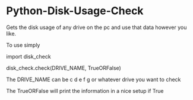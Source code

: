 # Python-Disk-Usage-Check
Gets the disk usage of any drive on the pc and use that data however you like.

To use simply

import disk_check

disk_check.check(DRIVE_NAME, TrueORFalse)

The DRIVE_NAME can be c d e f g or whatever drive you want to check

The TrueORFalse will print the information in a nice setup if True
